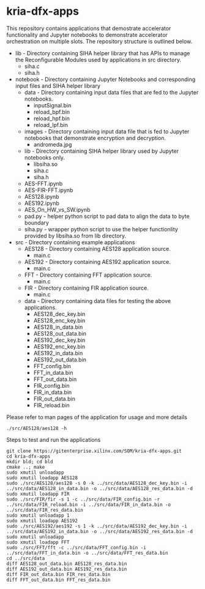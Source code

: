 # kria-dfx-apps
This repository contains applications that demostrate accelerator functionality and Jupyter notebooks to demonstrate accelerator orchestration on multiple slots.
The repository structure is outlined below. 

* lib - Directory containing SIHA helper library that has APIs to manage the Reconfigurable Modules used by applications in src directory.
	* siha.c
	* siha.h
* notebook - Directory containing Jupyter Notebooks and corresponding input files and SIHA helper library
	* data - Directory containing input data files that are fed to the Jupyter notebooks.
	  * inputSignal.bin
	  * reload_bpf.bin
	  * reload_hpf.bin
	  * reload_lpf.bin
	* images - Directory containing input data file that is fed to Jupyter notebooks that demonstrate encryption and decryption.
		* andromeda.jpg
	* lib - Directory containing SIHA helper library used by Jupyter notebooks only.
	  * libsiha.so
	  * siha.c
	  * siha.h
	* AES-FFT.ipynb
	* AES-FIR-FFT.ipynb
	* AES128.ipynb
	* AES192.ipynb
	* AES_On_HW_vs_SW.ipynb
	* pad.py  - helper python script to pad data to align the data to byte boundary
	* siha.py - wrapper python script to use the helper functionlity provided by libsiha.so from lib directory.
* src - Directory containing example applications
	* AES128 - Directory containing AES128 application source.
	  * main.c
	* AES192 - Directory containing AES192 application source.
	  * main.c
	* FFT - Directory containing FFT application source.
	  * main.c
	* FIR - Directory containing FIR application source.
	  * main.c
  	* data - Directory containing data files for testing the above applications.
	  * AES128_dec_key.bin 
	  * AES128_enc_key.bin 
	  * AES128_in_data.bin 
	  * AES128_out_data.bin 
	  * AES192_dec_key.bin 
	  * AES192_enc_key.bin 
	  * AES192_in_data.bin 
	  * AES192_out_data.bin 
	  * FFT_config.bin 
	  * FFT_in_data.bin 
	  * FFT_out_data.bin 
	  * FIR_config.bin 
	  * FIR_in_data.bin 
	  * FIR_out_data.bin 
	  * FIR_reload.bin

Please refer to man pages of the application for usage and more details
```
./src/AES128/aes128 -h
```

Steps to test and run the applications
```
git clone https://gitenterprise.xilinx.com/SOM/kria-dfx-apps.git
cd kria-dfx-apps
mkdir bld; cd bld
cmake ..; make
sudo xmutil unloadapp
sudo xmutil loadapp AES128
sudo ./src/AES128/aes128 -s 0 -k ../src/data/AES128_dec_key.bin -i ../src/data/AES128_in_data.bin -o ../src/data/AES128_res_data.bin -d
sudo xmutil loadapp FIR
sudo ./src/FIR/fir -s 1 -c ../src/data/FIR_config.bin -r ../src/data/FIR_reload.bin -i ../src/data/FIR_in_data.bin -o ../src/data/FIR_res_data.bin
sudo xmutil unloadapp 1
sudo xmutil loadapp AES192
sudo ./src/AES192/aes192 -s 1 -k ../src/data/AES192_dec_key.bin -i ../src/data/AES192_in_data.bin -o ../src/data/AES192_res_data.bin -d
sudo xmutil unloadapp 
sudo xmutil loadapp FFT
sudo ./src/FFT/fft -c ../src/data/FFT_config.bin -i ../src/data/FFT_in_data.bin -o ../src/data/FFT_res_data.bin
cd ../src/data
diff AES128_out_data.bin AES128_res_data.bin
diff AES192_out_data.bin AES192_res_data.bin
diff FIR_out_data.bin FIR_res_data.bin
diff FFT_out_data.bin FFT_res_data.bin
```
